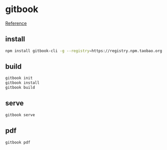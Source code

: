 # gitbook

[Reference](https://docs.gitbook.com/)

## install

```bash
npm install gitbook-cli -g --registry=https://registry.npm.taobao.org
```

## build

```bash
gitbook init
gitbook install
gitbook build
```

## serve

```bash
gitbook serve
```

## pdf

```bash
gitbook pdf
```



